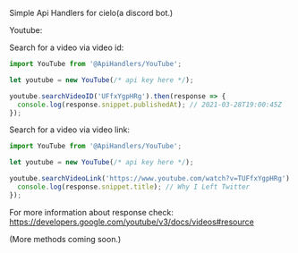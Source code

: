 Simple Api Handlers for cielo(a discord bot.)

Youtube:

Search for a video via video id:

  ```ts
  import YouTube from '@ApiHandlers/YouTube';

  let youtube = new YouTube(/* api key here */);
  
  youtube.searchVideoID('UFfxYgpHRg').then(response => {
    console.log(response.snippet.publishedAt); // 2021-03-28T19:00:45Z
  });
  ```
  
Search for a video via video link:

  ```ts
  import YouTube from '@ApiHandlers/YouTube';

  let youtube = new YouTube(/* api key here */);
  
  youtube.searchVideoLink('https://www.youtube.com/watch?v=TUFfxYgpHRg').then(response => {
    console.log(response.snippet.title); // Why I Left Twitter
  });
  ```
 
For more information about response check: https://developers.google.com/youtube/v3/docs/videos#resource
 
(More methods coming soon.)
  
